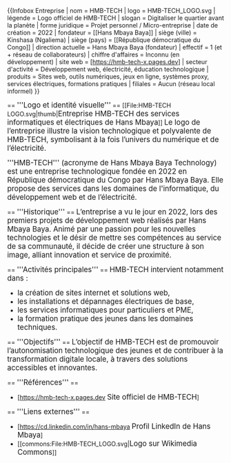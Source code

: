 {{Infobox Entreprise
| nom                 = HMB-TECH
| logo                = HMB-TECH_LOGO.svg
| légende             = Logo officiel de HMB-TECH
| slogan              = Digitaliser le quartier avant la planète
| forme juridique     = Projet personnel / Micro-entreprise
| date de création    = 2022
| fondateur           = [[Hans Mbaya Baya]]
| siège (ville)       = Kinshasa (Ngaliema)
| siège (pays)        = [[République démocratique du Congo]]
| direction actuelle  = Hans Mbaya Baya (fondateur)
| effectif            = 1 (et + réseau de collaborateurs)
| chiffre d'affaires  = Inconnu (en développement)
| site web            = [https://hmb-tech-x.pages.dev]
| secteur d'activité  = Développement web, électricité, éducation technologique
| produits            = Sites web, outils numériques, jeux en ligne, systèmes proxy, services électriques, formations pratiques
| filiales            = Aucun (réseau local informel)
}}

== <big>'''Logo et identité visuelle'''</big> ==
[[File:HMB-TECH LOGO.svg|thumb|<big>Entreprise HMB-TECH des services informatiques et électriques de Hans Mbaya</big>]]
<big>Le logo de l’entreprise illustre la vision technologique et polyvalente de HMB-TECH, symbolisant à la fois l’univers du numérique et de l’électricité.</big>

<big>'''HMB-TECH''' (acronyme de Hans Mbaya Baya Technology) est une entreprise technologique fondée en 2022 en République démocratique du Congo par Hans Mbaya Baya. Elle propose des services dans les domaines de l'informatique, du développement web et de l’électricité.</big>

== <big>'''Historique'''</big> ==
<big>L’entreprise a vu le jour en 2022, lors des premiers projets de développement web réalisés par Hans Mbaya Baya. Animé par une passion pour les nouvelles technologies et le désir de mettre ses compétences au service de sa communauté, il décide de créer une structure à son image, alliant innovation et service de proximité.</big>

== <big>'''Activités principales'''</big> ==
<big>HMB-TECH intervient notamment dans :</big>
* <big>la création de sites internet et solutions web,</big>
* <big>les installations et dépannages électriques de base,</big>
* <big>les services informatiques pour particuliers et PME,</big>
* <big>la formation pratique des jeunes dans les domaines techniques.</big>

== <big>'''Objectifs'''</big> ==
<big>L’objectif de HMB-TECH est de promouvoir l’autonomisation technologique des jeunes et de contribuer à la transformation digitale locale, à travers des solutions accessibles et innovantes.</big>

== <big>'''Références'''</big> ==
* [https://hmb-tech-x.pages.dev <big>Site officiel de HMB-TECH</big>]

== <big>'''Liens externes'''</big> ==
* [https://cd.linkedin.com/in/hans-mbaya <big>Profil LinkedIn de Hans Mbaya</big>]
* [[commons:File:HMB-TECH_LOGO.svg|<big>Logo sur Wikimedia Commons</big>]]